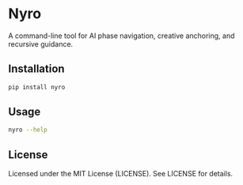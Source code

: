 # Nyro
A command-line tool for AI phase navigation, creative anchoring, and recursive guidance.

## Installation
```bash
pip install nyro
```

## Usage
```bash
nyro --help
```

## License
Licensed under the MIT License (LICENSE). See LICENSE for details.
